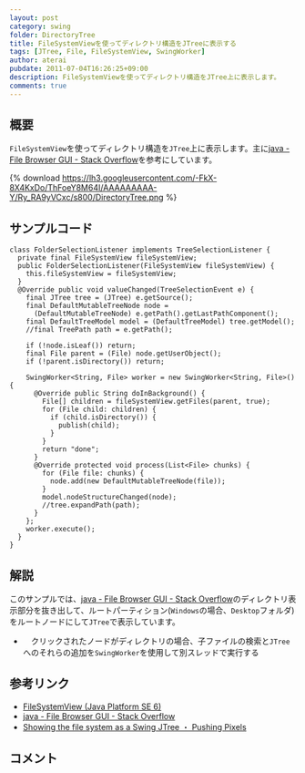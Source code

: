 ```yaml
---
layout: post
category: swing
folder: DirectoryTree
title: FileSystemViewを使ってディレクトリ構造をJTreeに表示する
tags: [JTree, File, FileSystemView, SwingWorker]
author: aterai
pubdate: 2011-07-04T16:26:25+09:00
description: FileSystemViewを使ってディレクトリ構造をJTree上に表示します。
comments: true
---
```

## 概要
`FileSystemView`を使ってディレクトリ構造を`JTree`上に表示します。主に[java - File Browser GUI - Stack Overflow](http://stackoverflow.com/questions/6182110/file-browser-gui)を参考にしています。

{% download https://lh3.googleusercontent.com/-FkX-8X4KxDo/ThFoeY8M64I/AAAAAAAAA-Y/Ry_RA9yVCxc/s800/DirectoryTree.png %}

## サンプルコード
<pre class="prettyprint"><code>class FolderSelectionListener implements TreeSelectionListener {
  private final FileSystemView fileSystemView;
  public FolderSelectionListener(FileSystemView fileSystemView) {
    this.fileSystemView = fileSystemView;
  }
  @Override public void valueChanged(TreeSelectionEvent e) {
    final JTree tree = (JTree) e.getSource();
    final DefaultMutableTreeNode node =
      (DefaultMutableTreeNode) e.getPath().getLastPathComponent();
    final DefaultTreeModel model = (DefaultTreeModel) tree.getModel();
    //final TreePath path = e.getPath();

    if (!node.isLeaf()) return;
    final File parent = (File) node.getUserObject();
    if (!parent.isDirectory()) return;

    SwingWorker&lt;String, File&gt; worker = new SwingWorker&lt;String, File&gt;() {
      @Override public String doInBackground() {
        File[] children = fileSystemView.getFiles(parent, true);
        for (File child: children) {
          if (child.isDirectory()) {
            publish(child);
          }
        }
        return "done";
      }
      @Override protected void process(List&lt;File&gt; chunks) {
        for (File file: chunks) {
          node.add(new DefaultMutableTreeNode(file));
        }
        model.nodeStructureChanged(node);
        //tree.expandPath(path);
      }
    };
    worker.execute();
  }
}
</code></pre>

## 解説
このサンプルでは、[java - File Browser GUI - Stack Overflow](http://stackoverflow.com/questions/6182110/file-browser-gui)のディレクトリ表示部分を抜き出して、ルートパーティション(`Windows`の場合、`Desktop`フォルダ)をルートノードにして`JTree`で表示しています。

- 　クリックされたノードがディレクトリの場合、子ファイルの検索と`JTree`へのそれらの追加を`SwingWorker`を使用して別スレッドで実行する

<!-- dummy comment line for breaking list -->

## 参考リンク
- [FileSystemView (Java Platform SE 6)](http://docs.oracle.com/javase/jp/6/api/javax/swing/filechooser/FileSystemView.html)
- [java - File Browser GUI - Stack Overflow](http://stackoverflow.com/questions/6182110/file-browser-gui)
- [Showing the file system as a Swing JTree ・ Pushing Pixels](http://www.pushing-pixels.org/2007/07/22/showing-the-file-system-as-a-swing-jtree.html)

<!-- dummy comment line for breaking list -->

## コメント
